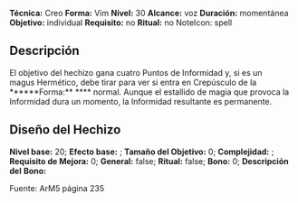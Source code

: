 
**Técnica:** Creo
**Forma:** Vim
**Nivel:** 30
**Alcance:** voz 
**Duración:** momentánea  
**Objetivo:** individual
**Requisito:** no
**Ritual:** no
NoteIcon: spell




## Descripción 
<p>El objetivo del hechizo gana cuatro Puntos de Informidad y, si es un magus Hermético, debe tirar para ver si entra en Crepúsculo de la ******Forma:** **** normal. Aunque el estallido de magia que provoca la Informidad dura un momento, la Informidad resultante es permanente.</p>

## Diseño del Hechizo 

**Nivel base:** 20; **Efecto base:** ;  **Tamaño del **Objetivo:**** 0; **Complejidad:** ; **Requisito de Mejora:** 0; **General:** false; **Ritual:** false; **Bono:** 0; **Descripción del** **Bono:** 

Fuente: ArM5 página 235